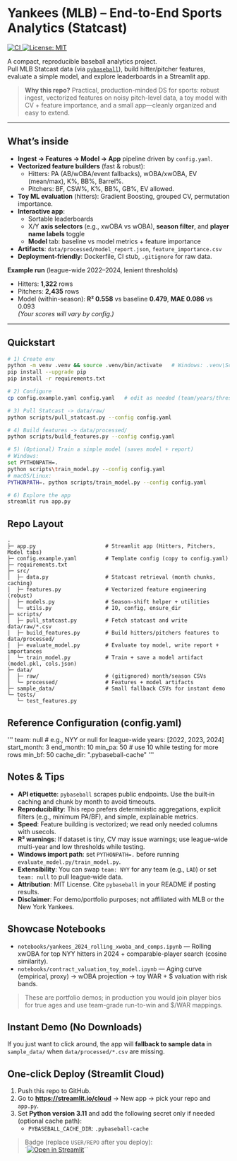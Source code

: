 # Yankees (MLB) – End-to-End Sports Analytics (Statcast)

<p align="left">
  <!-- Replace USER/REPO after pushing -->
  <a href="https://github.com/USER/REPO/actions/workflows/ci.yml">
    <img alt="CI" src="https://github.com/USER/REPO/actions/workflows/ci.yml/badge.svg">
  </a>
  <a href="https://opensource.org/licenses/MIT">
    <img alt="License: MIT" src="https://img.shields.io/badge/License-MIT-yellow.svg">
  </a>
</p>

A compact, reproducible baseball analytics project.  
Pull MLB Statcast data (via [`pybaseball`](https://github.com/jldbc/pybaseball)), build hitter/pitcher features, evaluate a simple model, and explore leaderboards in a Streamlit app.

> **Why this repo?** Practical, production-minded DS for sports: robust ingest, vectorized features on noisy pitch-level data, a toy model with CV + feature importance, and a small app—cleanly organized and easy to extend.

---

## What’s inside

- **Ingest → Features → Model → App** pipeline driven by `config.yaml`.
- **Vectorized feature builders** (fast & robust):
  - Hitters: PA (AB/wOBA/event fallbacks), wOBA/xwOBA, EV (mean/max), K%, BB%, Barrel%.
  - Pitchers: BF, CSW%, K%, BB%, GB%, EV allowed.
- **Toy ML evaluation** (hitters): Gradient Boosting, grouped CV, permutation importance.
- **Interactive app**:
  - Sortable leaderboards
  - X/Y **axis selectors** (e.g., xwOBA vs wOBA), **season filter**, and **player name labels** toggle
  - **Model** tab: baseline vs model metrics + feature importance
- **Artifacts**: `data/processed/model_report.json`, `feature_importance.csv`
- **Deployment-friendly**: Dockerfile, CI stub, `.gitignore` for raw data.

**Example run** (league-wide 2022–2024, lenient thresholds)
- Hitters: **1,322** rows
- Pitchers: **2,435** rows
- Model (within-season): **R² 0.558** vs baseline **0.479**, **MAE 0.086** vs 0.093  
*(Your scores will vary by config.)*

---

## Quickstart

```bash
# 1) Create env
python -m venv .venv && source .venv/bin/activate   # Windows: .venv\Scripts\activate
pip install --upgrade pip
pip install -r requirements.txt

# 2) Configure
cp config.example.yaml config.yaml   # edit as needed (team/years/thresholds)

# 3) Pull Statcast -> data/raw/
python scripts/pull_statcast.py --config config.yaml

# 4) Build features -> data/processed/
python scripts/build_features.py --config config.yaml

# 5) (Optional) Train a simple model (saves model + report)
# Windows:
set PYTHONPATH=.
python scripts\train_model.py --config config.yaml
# macOS/Linux:
PYTHONPATH=. python scripts/train_model.py --config config.yaml

# 6) Explore the app
streamlit run app.py
```

## Repo Layout

```
.
├─ app.py                      # Streamlit app (Hitters, Pitchers, Model tabs)
├─ config.example.yaml         # Template config (copy to config.yaml)
├─ requirements.txt
├─ src/
│  ├─ data.py                  # Statcast retrieval (month chunks, caching)
│  ├─ features.py              # Vectorized feature engineering (robust)
│  ├─ models.py                # Season-shift helper + utilities
│  └─ utils.py                 # IO, config, ensure_dir
├─ scripts/
│  ├─ pull_statcast.py         # Fetch statcast and write data/raw/*.csv
│  ├─ build_features.py        # Build hitters/pitchers features to data/processed/
│  ├─ evaluate_model.py        # Evaluate toy model, write report + importances
│  └─ train_model.py           # Train + save a model artifact (model.pkl, cols.json)
├─ data/
│  ├─ raw/                     # (gitignored) month/season CSVs
│  └─ processed/               # Features + model artifacts
├─ sample_data/                # Small fallback CSVs for instant demo
└─ tests/
   └─ test_features.py

```

## Reference Configuration (config.yaml)

''' 
team: null            # e.g., NYY or null for league-wide
years: [2022, 2023, 2024]
start_month: 3
end_month: 10
min_pa: 50            # use 10 while testing for more rows
min_bf: 50
cache_dir: ".pybaseball-cache"
'''

## Notes & Tips

- **API etiquette**: `pybaseball` scrapes public endpoints. Use the built‑in caching and chunk by month to avoid timeouts.
- **Reproducibility**: This repo prefers deterministic aggregations, explicit filters (e.g., minimum PA/BF), and simple, explainable metrics.
- **Speed**: Feature building is vectorized; we read only needed columns with usecols.
- **R² warnings**: If dataset is tiny, CV may issue warnings; use league-wide multi-year and low thresholds while testing.
- **Windows import path**: set `PYTHONPATH=.` before running `evaluate_model.py/train_model.py`.
- **Extensibility**: You can swap `team: NYY` for any team (e.g., `LAD`) or set `team: null` to pull league‑wide data.
- **Attribution**: MIT License. Cite `pybaseball` in your README if posting results.
- **Disclaimer**: For demo/portfolio purposes; not affiliated with MLB or the New York Yankees.

## Showcase Notebooks
- `notebooks/yankees_2024_rolling_xwoba_and_comps.ipynb` — Rolling xwOBA for top NYY hitters in 2024 + comparable-player search (cosine similarity).
- `notebooks/contract_valuation_toy_model.ipynb` — Aging curve (empirical, proxy) → wOBA projection → toy WAR + $ valuation with risk bands.

> These are portfolio demos; in production you would join player bios for true ages and use team-grade run-to-win and $/WAR mappings.

## Instant Demo (No Downloads)
If you just want to click around, the app will **fallback to sample data** in `sample_data/` when `data/processed/*.csv` are missing.


## One-click Deploy (Streamlit Cloud)

1. Push this repo to GitHub.
2. Go to **https://streamlit.io/cloud** → New app → pick your repo and `app.py`.
3. Set **Python version 3.11** and add the following secret only if needed (optional cache path):
   - `PYBASEBALL_CACHE_DIR`: `.pybaseball-cache`

> Badge (replace `USER/REPO` after you deploy):  
> `[![Open in Streamlit](https://static.streamlit.io/badges/streamlit_badge_black_white.svg)](https://streamlit.io/cloud)``
